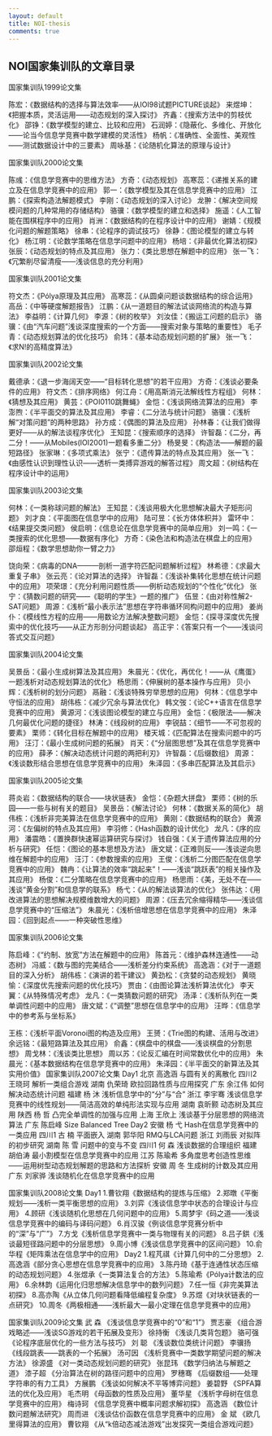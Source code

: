 ```yaml
---
layout: default
title: NOI-thesis
comments: true
---
```


## NOI国家集训队的文章目录

国家集训队1999论文集

陈宏：《数据结构的选择与算法效率——从IOI98试题PICTURE谈起》
来煜坤：《把握本质，灵活运用——动态规划的深入探讨》
齐鑫：《搜索方法中的剪枝优化》
邵铮：《数学模型的建立、比较和应用》
石润婷：《隐蔽化、多维化、开放化——论当今信息学竞赛中数学建模的灵活性》
杨帆：《准确性、全面性、美观性——测试数据设计中的三要素》
周咏基：《论随机化算法的原理与设计》

国家集训队2000论文集

陈彧：《信息学竞赛中的思维方法》
方奇：《动态规划》
高寒蕊：《递推关系的建立及在信息学竞赛中的应用》
郭一：《数学模型及其在信息学竞赛中的应用》
江鹏：《探索构造法解题模式》
李刚：《动态规划的深入讨论》
龙翀：《解决空间规模问题的几种常用的存储结构》
骆骥：《数学模型的建立和选择》
施遥：《人工智能在围棋程序中的应用》
肖洲：《数据结构的在程序设计中的应用》
谢婧：《规模化问题的解题策略》
徐串：《论程序的调试技巧》
徐静：《图论模型的建立与转化》
杨江明：《论数学策略在信息学问题中的应用》
杨培：《非最优化算法初探》
张辰：《动态规划的特点及其应用》
张力：《类比思想在解题中的应用》
张一飞：《冗繁削尽留清瘦——浅谈信息的充分利用》

国家集训队2001论文集

符文杰：《Pólya原理及其应用》
高寒蕊：《从圆桌问题谈数据结构的综合运用》
高岳：《中等硬度解题报告》
江鹏：《从一道题目的解法试谈网络流的构造与算法》
李益明：《计算几何》
李源：《树的枚举》
刘汝佳：《搬运工问题的启示》
骆骥：《由“汽车问题”浅谈深度搜索的一个方面——搜索对象与策略的重要性》
毛子青：《动态规划算法的优化技巧》
俞玮：《基本动态规划问题的扩展》
张一飞：《求N!的高精度算法》


国家集训队2002论文集

戴德承：《退一步海阔天空——“目标转化思想”的若干应用》
方奇：《浅谈必要条件的应用》
符文杰：《排序网络》
何江舟：《用高斯消元法解线性方程组》
何林：《猜想及其应用》
黄芸：《POI0110跳舞蝇》
金恺：《浅谈网络流算法的应用》
李澎煦：《半平面交的算法及其应用》
李睿：《二分法与统计问题》
骆骥：《浅析解“对策问题”的两种思路》
孙方成：《偶图的算法及应用》
孙林春：《让我们做得更好——从的解法谈程序优化》
王知昆：《搜索顺序的选择》
许智磊：《二分，再二分！——从Mobiles(IOI2001)一题看多重二分》
杨旻旻：《构造法——解题的最短路径》
张家琳：《多项式乘法》
张宁：《遗传算法的特点及其应用》
张一飞：《由感性认识到理性认识——透析一类搏弈游戏的解答过程》
周文超：《树结构在程序设计中的运用》


国家集训队2003论文集

何林：《一类称球问题的解法》
王知昆：《浅谈用极大化思想解决最大子矩形问题》
刘才良：《平面图在信息学中的应用》
陆可昱：《长方体体积并》
雷环中：《结果提交类问题》
侯启明：《信息论在信息学竞赛中的简单应用》
刘一鸣：《一类搜索的优化思想——数据有序化》
方奇：《染色法和构造法在棋盘上的应用》
邵烜程：《数学思想助你一臂之力》

饶向荣：《病毒的DNA———剖析一道字符匹配问题解析过程》
林希德：《求最大重复子串》
张云亮：《论对算法的选择》
许智磊：《浅谈补集转化思想在统计问题中的应用》
项荣璟：《充分利用问题性质——例析动态规划的“个性化”优化》
张宁：《猜数问题的研究——《聪明的学生》一题的推广》
伍昱：《由对称性解2-SAT问题》
周源：《浅析“最小表示法”思想在字符串循环同构问题中的应用》
姜尚仆：《模线性方程的应用——用数论方法解决整数问题》
金恺：《探寻深度优先搜索中的优化技巧——从正方形剖分问题谈起》
高正宇：《答案只有一个——浅谈问答式交互问题》

国家集训队2004论文集

吴景岳：《最小生成树算法及其应用》
朱晨光：《优化，再优化！——从《鹰蛋》一题浅析对动态规划算法的优化》
杨思雨：《伸展树的基本操作与应用》
贝小辉：《浅析树的划分问题》
鬲融：《浅谈特殊穷举思想的应用》
何林：《信息学中守恒法的应用》
胡伟栋：《减少冗余与算法优化》
韩文弢：《论C++语言在信息学竞赛中的应用》
黄源河：《浅谈图论模型的建立与应用》
金恺：《极限法——解决几何最优化问题的捷径》
林涛：《线段树的应用》
李锐喆：《细节——不可忽视的要素》
栗师：《转化目标在解题中的应用》
楼天城：《匹配算法在搜索问题中的巧用》
汪汀：《最小生成树问题的拓展》
肖天：《“分层图思想”及其在信息学竞赛中的应用》
薛矛：《解决动态统计问题的两把利刃》
许智磊：《后缀数组》
周源：《浅谈数形结合思想在信息学竞赛中的应用》
朱泽园：《多串匹配算法及其启示》


国家集训队2005论文集

蒋炎岩：《数据结构的联合——块状链表》
金恺：《杂题大拼盘》
栗师：《树的乐园——一些与树有关的题目》
吴景岳：《解法讨论》
何林：《数据关系的简化》
胡伟栋：《浅析非完美算法在信息学竞赛中的应用》
黄刚：《数据结构的联合》
黄源河：《左偏树的特点及其应用》
李羽修：《Hash函数的设计优化》
龙凡：《序的应用》
潘震皓：《置换群快速幂运算研究与探讨》
钱自强：《关于遗传算法应用的分析与研究》
任恺：《图论的基本思想及方法》
唐文斌：《正难则反——浅谈逆向思维在解题中的应用》
汪汀：《参数搜索的应用》
王俊：《浅析二分图匹配在信息学竞赛中的应用》
魏冉：《让算法的效率“跳起来”！——浅谈“跳跃表”的相关操作及其应用》
杨俊：《二分策略在信息学竞赛中的应用》
杨思雨：《美，无处不在——浅谈“黄金分割”和信息学的联系》
杨弋：《从的解法谈算法的优化》
张伟达：《用改进算法的思想解决规模维数增大的问题》
周源：《压去冗余缩得精华——浅谈信息学竞赛中的“压缩法”》
朱晨光：《浅析倍增思想在信息学竞赛中的应用》
朱泽园：《回到起点——一种突破性思维》


国家集训队2006论文集

陈启峰：《“约制、放宽”方法在解题中的应用》
陈首元：《维护森林连通性——动态树》
冯威：《数与图的完美结合——浅析差分约束系统》
高逸涵：《对于一道题目的深入分析》
胡伟栋：《演讲的若干建议》
黄劲松：《贪婪的动态规划》
黄晓愉：《深度优先搜索问题的优化技巧》
贾由：《由图论算法浅析算法优化》
李天翼：《从特殊情况考虑》
龙凡：《一类猜数问题的研究》
汤泽：《浅析队列在一类单调性问题中的应用》
唐文斌：《“调整”思想在信息学中的应用》
汪晔：《信息学中的参考系与坐标系》

王栋：《浅析平面Voronoi图的构造及应用》
王赟：《Trie图的构建、活用与改进》
余远铭：《最短路算法及其应用》
俞鑫：《棋盘中的棋盘——浅谈棋盘的分割思想》
周戈林：《浅谈类比思想》
周以苏：《论反汇编在时间常数优化中的应用》
朱晨光：《基本数据结构在信息学竞赛中的应用》
朱泽园：《半平面交的新算法及其实用价值》
国家集训队2007论文集 
Day1
北京 高逸涵 与圆有关的离散化
四川2 王晓珂 解析一类组合游戏
湖南 仇荣琦 欧拉回路性质与应用探究
广东 余江伟 如何解决动态统计问题
福建 杨 沐 浅析信息学中的“分”与“合”
浙江 李宇骞 浅谈信息学竞赛中的线性规划——简洁高效的单纯形法实现与应用
湖南 袁昕颢 动态树及其应用
陕西 杨 哲 凸完全单调性的加强与应用
上海 王欣上 浅谈基于分层思想的网络流算法
广东 陈启峰 Size Balanced Tree
Day2
安徽 杨 弋 Hash在信息学竞赛中的一类应用
四川1 古 楠 平面嵌入
湖南 郭华阳 RMQ与LCA问题
浙江 刘雨辰 对拟阵的初步研究
湖南 陈 雪 问题中的变与不变
四川1 何 森 浅谈数据的合理组织
福建 胡伯涛 最小割模型在信息学竞赛中的应用
江苏 陈瑜希 多角度思考创造性思维——运用树型动态规划解题的思路和方法探析
安徽 周 冬 生成树的计数及其应用
广东 刘家骅 浅谈随机化在信息学竞赛中的应用


国家集训队2008论文集 
Day1
1.曹钦翔《数据结构的提炼与压缩》
2.郑暾《平衡规划——浅析一类平衡思想的应用》
3.刘弈《浅谈信息学中状态的合理设计与应用》
4.顾研《浅谈随机化思想在几何问题中的应用》
5.周梦宇《码之道——浅谈信息学竞赛中的编码与译码问题》
6.肖汉骏《例谈信息学竞赛分析中的“深”与“广”》
7.方戈《浅析信息学竞赛中一类与物理有关的问题》
8.吕子鉷《浅谈最短径路问题中的分层思想》
9.周小博《浅谈信息学竞赛中的区间问题》
10.俞华程《矩阵乘法在信息学中的应用》
Day2
1.程芃祺《计算几何中的二分思想》
2.高逸涵《部分贪心思想在信息学竞赛中的应用》
3.陈丹琦《基于连通性状态压缩的动态规划问题》
4.张煜承《一类算法复合的方法》
5.陈瑜希《Pólya计数法的应用》
6.余林韵《运用化归思想解决信息学中的数列问题》
7.任一恒《非完美算法初探》
8.高亦陶《从立体几何问题看降低编程复杂度》
9.苏煜《对块状链表的一点研究》
10.周冬《两极相通——浅析最大—最小定理在信息学竞赛中的应用》


国家集训队2009论文集 
武 森 《浅谈信息学竞赛中的“0”和“1”》
贾志豪 《组合游戏略述——浅谈SG游戏的若干拓展及变形》
徐持衡 《浅谈几类背包题》
骆可强 《论程序底层优化的一些方法与技巧》
刘 聪 《浅谈数位类统计问题》
李骥扬 《线段跳表——跳表的一个拓展》
汤可因 《浅析竞赛中一类数学期望问题的解决方法》
徐源盛 《对一类动态规划问题的研究》
张昆玮 《数学归纳法与解题之道》
漆子超 《分治算法在树的路径问题中的应用》
罗穗骞 《后缀数组——处理字符串的有力工具》
方展鹏 《浅谈如何解决不平等博弈问题》
姜碧野 《SPFA算法的优化及应用》
毛杰明 《母函数的性质及应用》
董华星 《浅析字母树在信息学竞赛中的应用》
梅诗珂 《信息学竞赛中概率问题求解初探》
高逸涵 《数位计数问题解法研究》
周而进 《浅谈估价函数在信息学竞赛中的应用》
金 斌  《欧几里得算法的应用》
曹钦翔 《从“k倍动态减法游戏”出发探究一类组合游戏问题》

